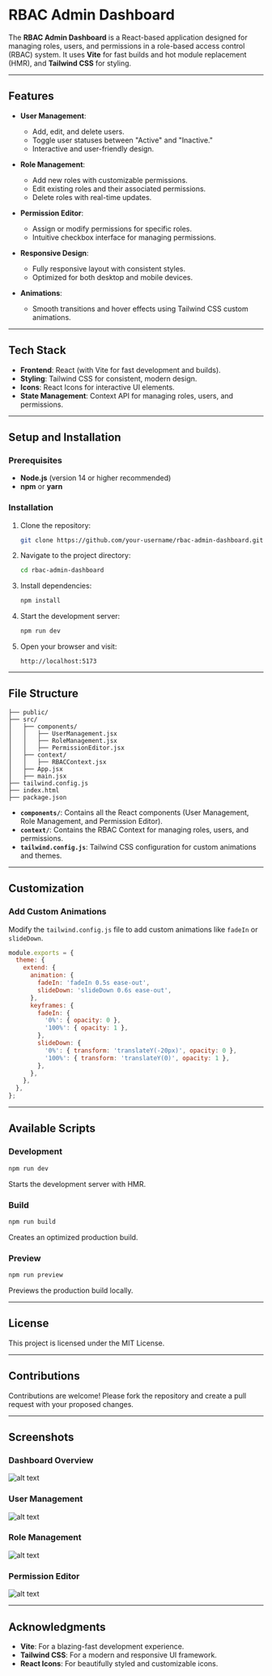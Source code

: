 
# **RBAC Admin Dashboard**

The **RBAC Admin Dashboard** is a React-based application designed for managing roles, users, and permissions in a role-based access control (RBAC) system. It uses **Vite** for fast builds and hot module replacement (HMR), and **Tailwind CSS** for styling.

---

## **Features**
- **User Management**:
  - Add, edit, and delete users.
  - Toggle user statuses between "Active" and "Inactive."
  - Interactive and user-friendly design.

- **Role Management**:
  - Add new roles with customizable permissions.
  - Edit existing roles and their associated permissions.
  - Delete roles with real-time updates.

- **Permission Editor**:
  - Assign or modify permissions for specific roles.
  - Intuitive checkbox interface for managing permissions.

- **Responsive Design**:
  - Fully responsive layout with consistent styles.
  - Optimized for both desktop and mobile devices.

- **Animations**:
  - Smooth transitions and hover effects using Tailwind CSS custom animations.

---

## **Tech Stack**
- **Frontend**: React (with Vite for fast development and builds).
- **Styling**: Tailwind CSS for consistent, modern design.
- **Icons**: React Icons for interactive UI elements.
- **State Management**: Context API for managing roles, users, and permissions.

---

## **Setup and Installation**

### **Prerequisites**
- **Node.js** (version 14 or higher recommended)
- **npm** or **yarn**

### **Installation**
1. Clone the repository:
   ```bash
   git clone https://github.com/your-username/rbac-admin-dashboard.git
   ```

2. Navigate to the project directory:
   ```bash
   cd rbac-admin-dashboard
   ```

3. Install dependencies:
   ```bash
   npm install
   ```

4. Start the development server:
   ```bash
   npm run dev
   ```

5. Open your browser and visit:
   ```
   http://localhost:5173
   ```

---

## **File Structure**
```
├── public/
├── src/
│   ├── components/
│   │   ├── UserManagement.jsx
│   │   ├── RoleManagement.jsx
│   │   ├── PermissionEditor.jsx
│   ├── context/
│   │   ├── RBACContext.jsx
│   ├── App.jsx
│   ├── main.jsx
├── tailwind.config.js
├── index.html
├── package.json
```

- **`components/`**: Contains all the React components (User Management, Role Management, and Permission Editor).
- **`context/`**: Contains the RBAC Context for managing roles, users, and permissions.
- **`tailwind.config.js`**: Tailwind CSS configuration for custom animations and themes.

---

## **Customization**

### **Add Custom Animations**
Modify the `tailwind.config.js` file to add custom animations like `fadeIn` or `slideDown`.

```javascript
module.exports = {
  theme: {
    extend: {
      animation: {
        fadeIn: 'fadeIn 0.5s ease-out',
        slideDown: 'slideDown 0.6s ease-out',
      },
      keyframes: {
        fadeIn: {
          '0%': { opacity: 0 },
          '100%': { opacity: 1 },
        },
        slideDown: {
          '0%': { transform: 'translateY(-20px)', opacity: 0 },
          '100%': { transform: 'translateY(0)', opacity: 1 },
        },
      },
    },
  },
};
```

---

## **Available Scripts**

### **Development**
```bash
npm run dev
```
Starts the development server with HMR.

### **Build**
```bash
npm run build
```
Creates an optimized production build.

### **Preview**
```bash
npm run preview
```
Previews the production build locally.

---

## **License**

This project is licensed under the MIT License.

---

## **Contributions**

Contributions are welcome! Please fork the repository and create a pull request with your proposed changes.

---

## **Screenshots**

### **Dashboard Overview**
![alt text](image-3.png)

### **User Management**
![alt text](image-4.png)

### **Role Management**
![alt text](image-1.png)

### **Permission Editor**
![alt text](image-2.png)

---

## **Acknowledgments**
- **Vite**: For a blazing-fast development experience.
- **Tailwind CSS**: For a modern and responsive UI framework.
- **React Icons**: For beautifully styled and customizable icons.

